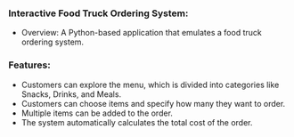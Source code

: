 ### Interactive Food Truck Ordering System:

- Overview: A Python-based application that emulates a food truck ordering system.

### Features:

- Customers can explore the menu, which is divided into categories like Snacks, Drinks, and Meals.
- Customers can choose items and specify how many they want to order.
- Multiple items can be added to the order.
- The system automatically calculates the total cost of the order.

